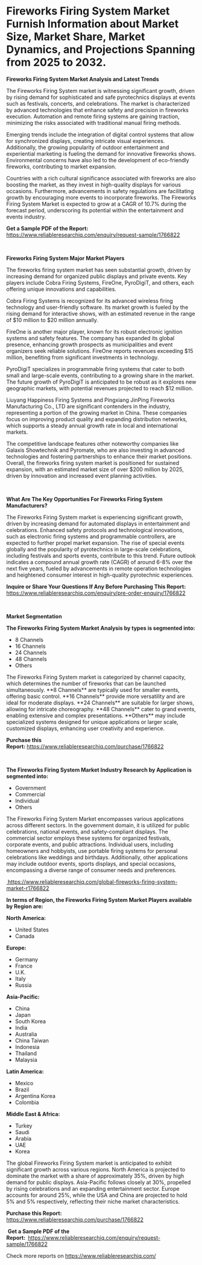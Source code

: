 <p><h1>Fireworks Firing System Market Furnish Information about Market Size, Market Share, Market Dynamics, and Projections Spanning from 2025 to 2032.</h1></p><p><strong>Fireworks Firing System Market Analysis and Latest Trends</strong></p>
<p><p>The Fireworks Firing System market is witnessing significant growth, driven by rising demand for sophisticated and safe pyrotechnics displays at events such as festivals, concerts, and celebrations. The market is characterized by advanced technologies that enhance safety and precision in fireworks execution. Automation and remote firing systems are gaining traction, minimizing the risks associated with traditional manual firing methods.</p><p>Emerging trends include the integration of digital control systems that allow for synchronized displays, creating intricate visual experiences. Additionally, the growing popularity of outdoor entertainment and experiential marketing is fueling the demand for innovative fireworks shows. Environmental concerns have also led to the development of eco-friendly fireworks, contributing to market expansion. </p><p>Countries with a rich cultural significance associated with fireworks are also boosting the market, as they invest in high-quality displays for various occasions. Furthermore, advancements in safety regulations are facilitating growth by encouraging more events to incorporate fireworks. The Fireworks Firing System Market is expected to grow at a CAGR of 10.7% during the forecast period, underscoring its potential within the entertainment and events industry.</p></p>
<p><strong>Get a Sample PDF of the Report:&nbsp;</strong> <a href="https://www.reliableresearchiq.com/enquiry/request-sample/1766822?utm_campaign=2529&utm_medium=2&utm_source=Github&utm_content=ia&utm_term=27022025&utm_id=fireworks-firing-system">https://www.reliableresearchiq.com/enquiry/request-sample/1766822</a></p>
<p>&nbsp;</p>
<p><strong>Fireworks Firing System Major Market Players</strong></p>
<p><p>The fireworks firing system market has seen substantial growth, driven by increasing demand for organized public displays and private events. Key players include Cobra Firing Systems, FireOne, PyroDigiT, and others, each offering unique innovations and capabilities.</p><p>Cobra Firing Systems is recognized for its advanced wireless firing technology and user-friendly software. Its market growth is fueled by the rising demand for interactive shows, with an estimated revenue in the range of $10 million to $20 million annually.</p><p>FireOne is another major player, known for its robust electronic ignition systems and safety features. The company has expanded its global presence, enhancing growth prospects as municipalities and event organizers seek reliable solutions. FireOne reports revenues exceeding $15 million, benefiting from significant investments in technology.</p><p>PyroDigiT specializes in programmable firing systems that cater to both small and large-scale events, contributing to a growing share in the market. The future growth of PyroDigiT is anticipated to be robust as it explores new geographic markets, with potential revenues projected to reach $12 million.</p><p>Liuyang Happiness Firing Systems and Pingxiang JinPing Fireworks Manufacturing Co., LTD are significant contenders in the industry, representing a portion of the growing market in China. These companies focus on improving product quality and expanding distribution networks, which supports a steady annual growth rate in local and international markets.</p><p>The competitive landscape features other noteworthy companies like Galaxis Showtechnik and Pyromate, who are also investing in advanced technologies and fostering partnerships to enhance their market positions. Overall, the fireworks firing system market is positioned for sustained expansion, with an estimated market size of over $200 million by 2025, driven by innovation and increased event planning activities.</p></p>
<p>&nbsp;</p>
<p><strong>What Are The Key Opportunities For Fireworks Firing System Manufacturers?</strong></p>
<p><p>The Fireworks Firing System market is experiencing significant growth, driven by increasing demand for automated displays in entertainment and celebrations. Enhanced safety protocols and technological innovations, such as electronic firing systems and programmable controllers, are expected to further propel market expansion. The rise of special events globally and the popularity of pyrotechnics in large-scale celebrations, including festivals and sports events, contribute to this trend. Future outlook indicates a compound annual growth rate (CAGR) of around 6-8% over the next five years, fueled by advancements in remote operation technologies and heightened consumer interest in high-quality pyrotechnic experiences.</p></p>
<p><strong>Inquire or Share Your Questions If Any Before Purchasing This Report:</strong> <a href="https://www.reliableresearchiq.com/enquiry/pre-order-enquiry/1766822?utm_campaign=2529&utm_medium=2&utm_source=Github&utm_content=ia&utm_term=27022025&utm_id=fireworks-firing-system">https://www.reliableresearchiq.com/enquiry/pre-order-enquiry/1766822</a></p>
<p>&nbsp;</p>
<p><strong>Market Segmentation</strong></p>
<p><strong>The Fireworks Firing System Market Analysis by types is segmented into:</strong></p>
<p><ul><li>8 Channels</li><li>16 Channels</li><li>24 Channels</li><li>48 Channels</li><li>Others</li></ul></p>
<p><p>The Fireworks Firing System market is categorized by channel capacity, which determines the number of fireworks that can be launched simultaneously. **8 Channels** are typically used for smaller events, offering basic control. **16 Channels** provide more versatility and are ideal for moderate displays. **24 Channels** are suitable for larger shows, allowing for intricate choreography. **48 Channels** cater to grand events, enabling extensive and complex presentations. **Others** may include specialized systems designed for unique applications or larger scale, customized displays, enhancing user creativity and experience.</p></p>
<p><strong>Purchase this Report:&nbsp;</strong><a href="https://www.reliableresearchiq.com/purchase/1766822?utm_campaign=2529&utm_medium=2&utm_source=Github&utm_content=ia&utm_term=27022025&utm_id=fireworks-firing-system">https://www.reliableresearchiq.com/purchase/1766822</a></p>
<p>&nbsp;</p>
<p><strong>The Fireworks Firing System Market Industry Research by Application is segmented into:</strong></p>
<p><ul><li>Government</li><li>Commercial</li><li>Individual</li><li>Others</li></ul></p>
<p><p>The Fireworks Firing System Market encompasses various applications across different sectors. In the government domain, it is utilized for public celebrations, national events, and safety-compliant displays. The commercial sector employs these systems for organized festivals, corporate events, and public attractions. Individual users, including homeowners and hobbyists, use portable firing systems for personal celebrations like weddings and birthdays. Additionally, other applications may include outdoor events, sports displays, and special occasions, encompassing a diverse range of consumer needs and preferences.</p></p>
<p><a href="https://www.reliableresearchiq.com/global-fireworks-firing-system-market-r1766822?utm_campaign=2529&utm_medium=2&utm_source=Github&utm_content=ia&utm_term=27022025&utm_id=fireworks-firing-system">&nbsp;https://www.reliableresearchiq.com/global-fireworks-firing-system-market-r1766822</a></p>
<p><strong>In terms of Region, the Fireworks Firing System Market Players available by Region are:</strong></p>
<p>
    <p> <strong> North America: </strong>
        <ul>
            <li>United States</li>
            <li>Canada</li>
        </ul>
        </p> 
    <p> <strong> Europe: </strong>
        <ul>
            <li>Germany</li>
            <li>France</li>
            <li>U.K.</li>
            <li>Italy</li>
            <li>Russia</li>
        </ul>
        </p> 
    <p> <strong> Asia-Pacific: </strong>
        <ul>
            <li>China</li>
            <li>Japan</li>
            <li>South Korea</li>
            <li>India</li>
            <li>Australia</li>
            <li>China Taiwan</li>
            <li>Indonesia</li>
            <li>Thailand</li>
            <li>Malaysia</li>
        </ul>
        </p> 
    <p> <strong> Latin America: </strong>
        <ul>
            <li>Mexico</li>
            <li>Brazil</li>
            <li>Argentina Korea</li>
            <li>Colombia</li>
        </ul>
        </p> 
    <p> <strong> Middle East & Africa: </strong>
        <ul>
            <li>Turkey</li>
            <li>Saudi</li>
            <li>Arabia</li>
            <li>UAE</li>
            <li>Korea</li>
        </ul>
    </p>
    </p>
<p><p>The global Fireworks Firing System market is anticipated to exhibit significant growth across various regions. North America is projected to dominate the market with a share of approximately 35%, driven by high demand for public displays. Asia-Pacific follows closely at 30%, propelled by rising celebrations and an expanding entertainment sector. Europe accounts for around 25%, while the USA and China are projected to hold 5% and 5% respectively, reflecting their niche market characteristics.</p></p>
<p><strong>Purchase this Report: </strong><a href="https://www.reliableresearchiq.com/purchase/1766822?utm_campaign=2529&utm_medium=2&utm_source=Github&utm_content=ia&utm_term=27022025&utm_id=fireworks-firing-system">https://www.reliableresearchiq.com/purchase/1766822</a></p>
<p>&nbsp;<strong>Get a Sample PDF of the Report:&nbsp;&nbsp;</strong><a href="https://www.reliableresearchiq.com/enquiry/request-sample/1766822?utm_campaign=2529&utm_medium=2&utm_source=Github&utm_content=ia&utm_term=27022025&utm_id=fireworks-firing-system">https://www.reliableresearchiq.com/enquiry/request-sample/1766822</a></p>
<p><strong></strong></p>
<p>Check more reports on <a href="https://www.reliableresearchiq.com/?utm_campaign=2529&utm_medium=2&utm_source=Github&utm_content=ia&utm_term=27022025&utm_id=fireworks-firing-system">https://www.reliableresearchiq.com/</a></p>